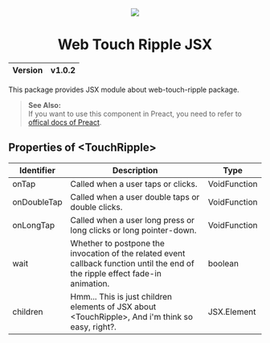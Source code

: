 <div align="center">
    <img src="https://github.com/user-attachments/assets/282341dd-ea80-4e12-9f94-1791f8ad2770">
    <h1>Web Touch Ripple JSX</h1>
    <table>
        <thead>
          <tr>
            <th>Version</th>
            <th>v1.0.2</th>
          </tr>
        </tbody>
    </table>
</div>

This package provides JSX module about web-touch-ripple package.

> __See Also:__<br>
> If you want to use this component in Preact, you need to refer to [offical docs of Preact](https://preactjs.com/guide/v10/getting-started#aliasing-react-to-preact).

## Properties of \<TouchRipple\>

| Identifier | Description | Type
| ------ | ------ | ------
| onTap | Called when a user taps or clicks. | VoidFunction
| onDoubleTap | Called when a user double taps or double clicks. | VoidFunction
| onLongTap | Called when a user long press or long clicks or long pointer-down. | VoidFunction
| wait | Whether to postpone the invocation of the related event callback function until the end of the ripple effect fade-in animation. | boolean
| children | Hmm... This is just children elements of JSX about \<TouchRipple\>, And i'm think so easy, right?. | JSX.Element